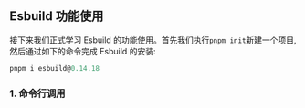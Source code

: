 ## Esbuild 功能使用

接下来我们正式学习 Esbuild 的功能使用。首先我们执行`pnpm init`新建一个项目, 然后通过如下的命令完成 Esbuild 的安装:


```ts
pnpm i esbuild@0.14.18
```
### 1. 命令行调用
